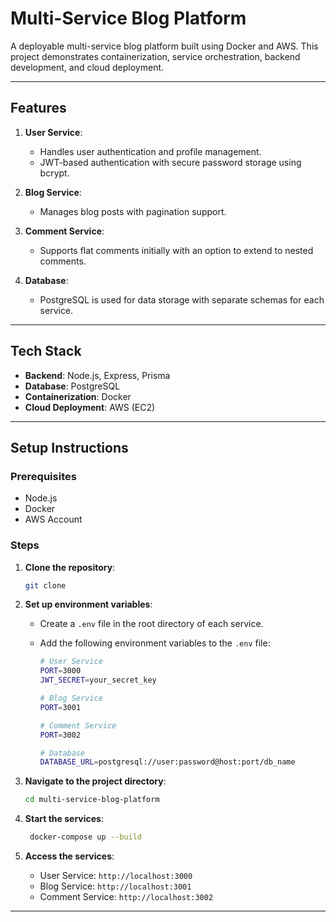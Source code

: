 # **Multi-Service Blog Platform**

A deployable multi-service blog platform built using Docker and AWS. This project demonstrates containerization, service orchestration, backend development, and cloud deployment.

---

## **Features**

1. **User Service**:

   - Handles user authentication and profile management.
   - JWT-based authentication with secure password storage using bcrypt.

2. **Blog Service**:

   - Manages blog posts with pagination support.

3. **Comment Service**:

   - Supports flat comments initially with an option to extend to nested comments.

4. **Database**:
   - PostgreSQL is used for data storage with separate schemas for each service.

---

## **Tech Stack**

- **Backend**: Node.js, Express, Prisma
- **Database**: PostgreSQL
- **Containerization**: Docker
- **Cloud Deployment**: AWS (EC2)

---

## **Setup Instructions**

### **Prerequisites**

- Node.js
- Docker
- AWS Account

### **Steps**

1. **Clone the repository**:

   ```bash
   git clone
   ```

2. **Set up environment variables**:

   - Create a `.env` file in the root directory of each service.
   - Add the following environment variables to the `.env` file:

     ```bash
     # User Service
     PORT=3000
     JWT_SECRET=your_secret_key

     # Blog Service
     PORT=3001

     # Comment Service
     PORT=3002

     # Database
     DATABASE_URL=postgresql://user:password@host:port/db_name
     ```

3. **Navigate to the project directory**:

   ```bash
   cd multi-service-blog-platform
   ```

4. **Start the services**:

   ```bash
    docker-compose up --build
   ```

5. **Access the services**:

   - User Service: `http://localhost:3000`
   - Blog Service: `http://localhost:3001`
   - Comment Service: `http://localhost:3002`

---
